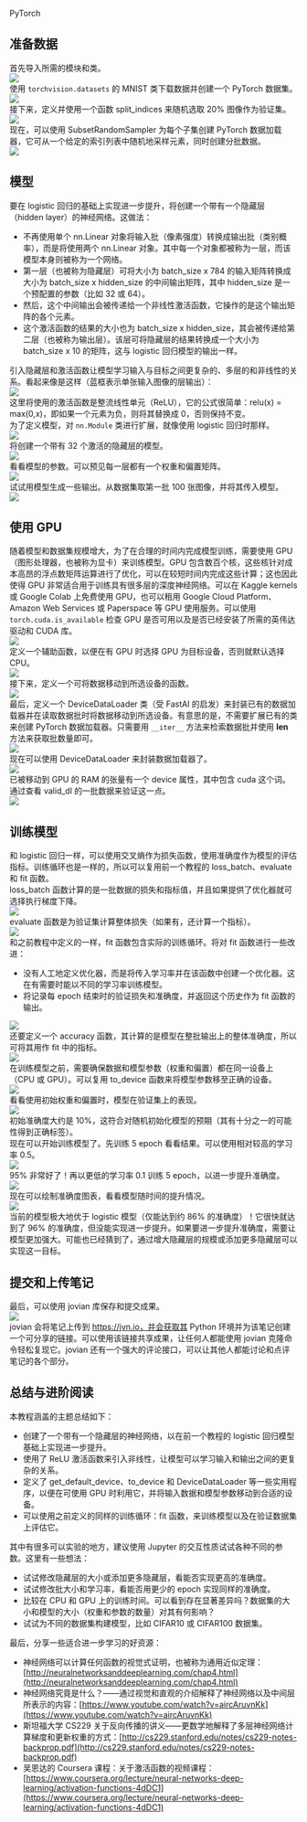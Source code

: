 PyTorch
<a name="XgGLZ"></a>
## 准备数据
首先导入所需的模块和类。<br />![](https://cdn.nlark.com/yuque/0/2022/jpeg/396745/1659254824215-2becd2d3-d01e-4949-ad57-1cf0a4704516.jpeg#clientId=u3d5c844a-edb9-4&from=paste&id=ubf973d18&originHeight=271&originWidth=1000&originalType=url&ratio=1&rotation=0&showTitle=false&status=done&style=shadow&taskId=u18508ff6-9c8f-4cda-9055-99ef709d06e&title=)<br />使用 `torchvision.datasets` 的 MNIST 类下载数据并创建一个 PyTorch 数据集。<br />![](https://cdn.nlark.com/yuque/0/2022/png/396745/1659254824306-19f6ca54-2f53-4bc2-8373-38e9f7664775.png#clientId=u3d5c844a-edb9-4&from=paste&id=ue3d0e49f&originHeight=147&originWidth=1000&originalType=url&ratio=1&rotation=0&showTitle=false&status=done&style=shadow&taskId=u805cef9f-264d-44f4-80cf-471e57af294&title=)<br />接下来，定义并使用一个函数 split_indices 来随机选取 20% 图像作为验证集。<br />![](https://cdn.nlark.com/yuque/0/2022/jpeg/396745/1659254824220-a14b6704-2132-4979-b024-3ecef304a07b.jpeg#clientId=u3d5c844a-edb9-4&from=paste&id=ud8c9d7c9&originHeight=512&originWidth=1000&originalType=url&ratio=1&rotation=0&showTitle=false&status=done&style=shadow&taskId=u6fbd1366-c11b-46b7-88bf-cae188499c5&title=)<br />现在，可以使用 SubsetRandomSampler 为每个子集创建 PyTorch 数据加载器，它可从一个给定的索引列表中随机地采样元素，同时创建分批数据。<br />![](https://cdn.nlark.com/yuque/0/2022/jpeg/396745/1659254824234-88eff3ba-a807-4bfd-a13f-b80ee77c1f8a.jpeg#clientId=u3d5c844a-edb9-4&from=paste&id=u69a5c592&originHeight=475&originWidth=1000&originalType=url&ratio=1&rotation=0&showTitle=false&status=done&style=shadow&taskId=udcd456e6-8102-4621-bca3-db6d8ffab28&title=)
<a name="jzEcQ"></a>
## 模型
要在 logistic 回归的基础上实现进一步提升，将创建一个带有一个隐藏层（hidden layer）的神经网络。这做法：

- 不再使用单个 nn.Linear 对象将输入批（像素强度）转换成输出批（类别概率），而是将使用两个 nn.Linear 对象。其中每一个对象都被称为一层，而该模型本身则被称为一个网络。
- 第一层（也被称为隐藏层）可将大小为 batch_size x 784 的输入矩阵转换成大小为 batch_size x hidden_size 的中间输出矩阵，其中 hidden_size 是一个预配置的参数（比如 32 或 64）。
- 然后，这个中间输出会被传递给一个非线性激活函数，它操作的是这个输出矩阵的各个元素。
- 这个激活函数的结果的大小也为 batch_size x hidden_size，其会被传递给第二层（也被称为输出层）。该层可将隐藏层的结果转换成一个大小为 batch_size x 10 的矩阵，这与 logistic 回归模型的输出一样。

引入隐藏层和激活函数让模型学习输入与目标之间更复杂的、多层的和非线性的关系。看起来像是这样（蓝框表示单张输入图像的层输出）：<br />![](https://cdn.nlark.com/yuque/0/2022/jpeg/396745/1659254824297-cea05cc0-468a-4df8-80e5-0d3c092ce788.jpeg#clientId=u3d5c844a-edb9-4&from=paste&id=u87be9614&originHeight=470&originWidth=700&originalType=url&ratio=1&rotation=0&showTitle=false&status=done&style=shadow&taskId=u544de727-dbf7-455d-bfcf-de6d0964143&title=)<br />这里将使用的激活函数是整流线性单元（ReLU），它的公式很简单：relu(x) = max(0,x)，即如果一个元素为负，则将其替换成 0，否则保持不变。<br />为了定义模型，对 `nn.Module` 类进行扩展，就像使用 logistic 回归时那样。<br />![](https://cdn.nlark.com/yuque/0/2022/jpeg/396745/1659254824646-20a8f1e9-c935-44f1-9398-2d75e02f84a0.jpeg#clientId=u3d5c844a-edb9-4&from=paste&id=uad9f8d0a&originHeight=793&originWidth=1000&originalType=url&ratio=1&rotation=0&showTitle=false&status=done&style=shadow&taskId=ucbcd4946-0a5f-4b8b-91eb-6c46f645da4&title=)<br />将创建一个带有 32 个激活的隐藏层的模型。<br />![](https://cdn.nlark.com/yuque/0/2022/jpeg/396745/1659254824662-8f14a8eb-e71c-4325-a129-763dbc8865a0.jpeg#clientId=u3d5c844a-edb9-4&from=paste&id=u9f195557&originHeight=205&originWidth=1000&originalType=url&ratio=1&rotation=0&showTitle=false&status=done&style=shadow&taskId=ucaeb6aa9-f501-4c63-9567-3210af74c52&title=)<br />看看模型的参数。可以预见每一层都有一个权重和偏置矩阵。<br />![](https://cdn.nlark.com/yuque/0/2022/jpeg/396745/1659254824723-97d6326e-db23-4796-8451-0742be0eedd5.jpeg#clientId=u3d5c844a-edb9-4&from=paste&id=u01be1e35&originHeight=247&originWidth=1000&originalType=url&ratio=1&rotation=0&showTitle=false&status=done&style=shadow&taskId=u60a7eae9-90c2-415b-8a11-da51c81045c&title=)<br />试试用模型生成一些输出。从数据集取第一批 100 张图像，并将其传入模型。<br />![](https://cdn.nlark.com/yuque/0/2022/jpeg/396745/1659254824662-0687e761-31da-4ffb-8ca8-b37cf81ec73c.jpeg#clientId=u3d5c844a-edb9-4&from=paste&id=u168d6c93&originHeight=579&originWidth=1000&originalType=url&ratio=1&rotation=0&showTitle=false&status=done&style=shadow&taskId=u92db7475-e9cd-44af-b90a-10364051e45&title=)
<a name="G757s"></a>
## 使用 GPU
随着模型和数据集规模增大，为了在合理的时间内完成模型训练，需要使用 GPU（图形处理器，也被称为显卡）来训练模型。GPU 包含数百个核，这些核针对成本高昂的浮点数矩阵运算进行了优化，可以在较短时间内完成这些计算；这也因此使得 GPU 非常适合用于训练具有很多层的深度神经网络。可以在 Kaggle kernels 或 Google Colab 上免费使用 GPU，也可以租用 Google Cloud Platform、Amazon Web Services 或 Paperspace 等 GPU 使用服务。可以使用 `torch.cuda.is_available` 检查 GPU 是否可用以及是否已经安装了所需的英伟达驱动和 CUDA 库。<br />![](https://cdn.nlark.com/yuque/0/2022/png/396745/1659254825057-53938706-0c87-48c1-8d56-6a671b69f425.png#clientId=u3d5c844a-edb9-4&from=paste&id=ud8801943&originHeight=121&originWidth=1000&originalType=url&ratio=1&rotation=0&showTitle=false&status=done&style=shadow&taskId=u0925f41b-48d0-45bf-b9a1-4dfba3c602e&title=)<br />定义一个辅助函数，以便在有 GPU 时选择 GPU 为目标设备，否则就默认选择 CPU。<br />![](https://cdn.nlark.com/yuque/0/2022/jpeg/396745/1659254825036-62e098e1-b4b5-4659-9cb2-04d3551e2ffc.jpeg#clientId=u3d5c844a-edb9-4&from=paste&id=u6fabdba8&originHeight=325&originWidth=1000&originalType=url&ratio=1&rotation=0&showTitle=false&status=done&style=shadow&taskId=u917c489c-8746-494e-9a00-5a48fec7f13&title=)<br />接下来，定义一个可将数据移动到所选设备的函数。<br />![](https://cdn.nlark.com/yuque/0/2022/jpeg/396745/1659254825085-8a496fc0-0d7c-4c71-9ec7-79ac79224eca.jpeg#clientId=u3d5c844a-edb9-4&from=paste&id=u9b3aecda&originHeight=209&originWidth=1000&originalType=url&ratio=1&rotation=0&showTitle=false&status=done&style=shadow&taskId=u986d04c7-5301-4e79-af14-642b5ed9201&title=)<br />最后，定义一个 DeviceDataLoader 类（受 FastAI 的启发）来封装已有的数据加载器并在读取数据批时将数据移动到所选设备。有意思的是，不需要扩展已有的类来创建 PyTorch 数据加载器。只需要用 `__iter__` 方法来检索数据批并使用 __len__ 方法来获取批数量即可。<br />![](https://cdn.nlark.com/yuque/0/2022/jpeg/396745/1659254825144-fc2720dc-76b8-4852-b155-60ec0bda5922.jpeg#clientId=u3d5c844a-edb9-4&from=paste&id=ude8dbe44&originHeight=489&originWidth=1000&originalType=url&ratio=1&rotation=0&showTitle=false&status=done&style=shadow&taskId=u4e20a78c-1479-4744-bb82-71ef6003d03&title=)<br />现在可以使用 DeviceDataLoader 来封装数据加载器了。<br />![](https://cdn.nlark.com/yuque/0/2022/png/396745/1659254825124-414c0c51-fb94-4974-945c-a253a7947c2d.png#clientId=u3d5c844a-edb9-4&from=paste&id=u9ac12b1c&originHeight=102&originWidth=1000&originalType=url&ratio=1&rotation=0&showTitle=false&status=done&style=shadow&taskId=ud35bb477-125b-4d5a-a4aa-03d2f2bdf07&title=)<br />已被移动到 GPU 的 RAM 的张量有一个 device 属性，其中包含 cuda 这个词。通过查看 valid_dl 的一批数据来验证这一点。<br />![](https://cdn.nlark.com/yuque/0/2022/jpeg/396745/1659254825292-49593a7e-6443-4901-aedc-42bac5f4383d.jpeg#clientId=u3d5c844a-edb9-4&from=paste&id=u39d746cd&originHeight=516&originWidth=1000&originalType=url&ratio=1&rotation=0&showTitle=false&status=done&style=shadow&taskId=u1bed1086-bca8-413d-9884-dc70823b389&title=)
<a name="NlqWt"></a>
## 训练模型
和 logistic 回归一样，可以使用交叉熵作为损失函数，使用准确度作为模型的评估指标。训练循环也是一样的，所以可以复用前一个教程的 loss_batch、evaluate 和 fit 函数。<br />loss_batch 函数计算的是一批数据的损失和指标值，并且如果提供了优化器就可选择执行梯度下降。<br />![](https://cdn.nlark.com/yuque/0/2022/jpeg/396745/1659254825370-e167881e-f3a1-40dd-9e44-0b818d499e40.jpeg#clientId=u3d5c844a-edb9-4&from=paste&id=u24015d8a&originHeight=616&originWidth=1000&originalType=url&ratio=1&rotation=0&showTitle=false&status=done&style=shadow&taskId=u347a8310-6b32-44d6-b754-534359ad033&title=)<br />evaluate 函数是为验证集计算整体损失（如果有，还计算一个指标）。<br />![](https://cdn.nlark.com/yuque/0/2022/jpeg/396745/1659254825339-4b92780c-c6fd-4ab8-8cfc-c81586d68854.jpeg#clientId=u3d5c844a-edb9-4&from=paste&id=ub3365873&originHeight=501&originWidth=1000&originalType=url&ratio=1&rotation=0&showTitle=false&status=done&style=shadow&taskId=ucc34f78c-8ec9-4165-b024-fe8a0827a09&title=)<br />和之前教程中定义的一样，fit 函数包含实际的训练循环。将对 fit 函数进行一些改进：

- 没有人工地定义优化器，而是将传入学习率并在该函数中创建一个优化器。这在有需要时能以不同的学习率训练模型。
- 将记录每 epoch 结束时的验证损失和准确度，并返回这个历史作为 fit 函数的输出。

![](https://cdn.nlark.com/yuque/0/2022/jpeg/396745/1659254825501-2acc218c-a248-4004-a8b5-1765d090611e.jpeg#clientId=u3d5c844a-edb9-4&from=paste&id=u630ad6bf&originHeight=914&originWidth=1000&originalType=url&ratio=1&rotation=0&showTitle=false&status=done&style=shadow&taskId=u20876e26-9236-4d36-9f6e-612892b5901&title=)<br />还要定义一个 accuracy 函数，其计算的是模型在整批输出上的整体准确度，所以可将其用作 fit 中的指标。<br />![](https://cdn.nlark.com/yuque/0/2022/png/396745/1659254825470-12c7d128-0620-4bb4-bc80-723ef6e914ed.png#clientId=u3d5c844a-edb9-4&from=paste&id=u0940585f&originHeight=146&originWidth=998&originalType=url&ratio=1&rotation=0&showTitle=false&status=done&style=shadow&taskId=u3e94da65-0157-4e46-bc84-01b96c5a0ae&title=)<br />在训练模型之前，需要确保数据和模型参数（权重和偏置）都在同一设备上（CPU 或 GPU）。可以复用 to_device 函数来将模型参数移至正确的设备。<br />![](https://cdn.nlark.com/yuque/0/2022/jpeg/396745/1659254825693-d0930a8b-68a8-4637-a62d-c6e02853c023.jpeg#clientId=u3d5c844a-edb9-4&from=paste&id=u9c2601ba&originHeight=259&originWidth=1000&originalType=url&ratio=1&rotation=0&showTitle=false&status=done&style=shadow&taskId=uf4b20993-a896-40db-b0d6-540dfa95cab&title=)<br />看看使用初始权重和偏置时，模型在验证集上的表现。<br />![](https://cdn.nlark.com/yuque/0/2022/jpeg/396745/1659254825678-86a5d2ea-e52d-4140-839d-949173c8748f.jpeg#clientId=u3d5c844a-edb9-4&from=paste&id=ua133c2ef&originHeight=173&originWidth=1000&originalType=url&ratio=1&rotation=0&showTitle=false&status=done&style=shadow&taskId=u9529be2d-8a81-4a9e-92b2-0da78dfe924&title=)<br />初始准确度大约是 10%，这符合对随机初始化模型的预期（其有十分之一的可能性得到正确标签）。<br />现在可以开始训练模型了。先训练 5 epoch 看看结果。可以使用相对较高的学习率 0.5。<br />![](https://cdn.nlark.com/yuque/0/2022/jpeg/396745/1659254825796-f7a0b530-db4b-4645-9cec-5137e29e4cad.jpeg#clientId=u3d5c844a-edb9-4&from=paste&id=ua8d29c62&originHeight=292&originWidth=1000&originalType=url&ratio=1&rotation=0&showTitle=false&status=done&style=shadow&taskId=u987b43d5-b812-42b4-94e1-69ab9c435d5&title=)<br />95% 非常好了！再以更低的学习率 0.1 训练 5 epoch，以进一步提升准确度。<br />![](https://cdn.nlark.com/yuque/0/2022/jpeg/396745/1659254825820-c3c82cdc-19fa-4632-8ce3-c0c9cc23db04.jpeg#clientId=u3d5c844a-edb9-4&from=paste&id=u21676edf&originHeight=294&originWidth=1000&originalType=url&ratio=1&rotation=0&showTitle=false&status=done&style=shadow&taskId=u4332377f-97ee-45fb-8cb9-8a212bf1d7f&title=)<br />现在可以绘制准确度图表，看看模型随时间的提升情况。<br />![](https://cdn.nlark.com/yuque/0/2022/jpeg/396745/1659254825829-a1ca8c17-c7ba-4f65-8fc3-84b44966d120.jpeg#clientId=u3d5c844a-edb9-4&from=paste&id=u9ed40e4d&originHeight=868&originWidth=1000&originalType=url&ratio=1&rotation=0&showTitle=false&status=done&style=shadow&taskId=u375451dc-b377-4b4f-83ae-c4315955456&title=)<br />当前的模型极大地优于 logistic 模型（仅能达到约 86% 的准确度）！它很快就达到了 96% 的准确度，但没能实现进一步提升。如果要进一步提升准确度，需要让模型更加强大。可能也已经猜到了，通过增大隐藏层的规模或添加更多隐藏层可以实现这一目标。
<a name="bmJPT"></a>
## 提交和上传笔记
最后，可以使用 jovian 库保存和提交成果。<br />![](https://cdn.nlark.com/yuque/0/2022/jpeg/396745/1659254825933-754cc984-ca64-415b-a69c-98c13ad32254.jpeg#clientId=u3d5c844a-edb9-4&from=paste&id=u9c4a662c&originHeight=443&originWidth=1000&originalType=url&ratio=1&rotation=0&showTitle=false&status=done&style=shadow&taskId=ua7882a74-0694-445f-b85a-4bfba1c48c6&title=)<br />jovian 会将笔记上传到 https://jvn.io，并会获取其 Python 环境并为该笔记创建一个可分享的链接。可以使用该链接共享成果，让任何人都能使用 jovian 克隆命令轻松复现它。jovian 还有一个强大的评论接口，可以让其他人都能讨论和点评笔记的各个部分。
<a name="ZjDGP"></a>
## 总结与进阶阅读
本教程涵盖的主题总结如下：

- 创建了一个带有一个隐藏层的神经网络，以在前一个教程的 logistic 回归模型基础上实现进一步提升。
- 使用了 ReLU 激活函数来引入非线性，让模型可以学习输入和输出之间的更复杂的关系。
- 定义了 get_default_device、to_device 和 DeviceDataLoader 等一些实用程序，以便在可使用 GPU 时利用它，并将输入数据和模型参数移动到合适的设备。
- 可以使用之前定义的同样的训练循环：fit 函数，来训练模型以及在验证数据集上评估它。

其中有很多可以实验的地方，建议使用 Jupyter 的交互性质试试各种不同的参数。这里有一些想法：

- 试试修改隐藏层的大小或添加更多隐藏层，看能否实现更高的准确度。
- 试试修改批大小和学习率，看能否用更少的 epoch 实现同样的准确度。
- 比较在 CPU 和 GPU 上的训练时间。可以看到存在显著差异吗？数据集的大小和模型的大小（权重和参数的数量）对其有何影响？
- 试试为不同的数据集构建模型，比如 CIFAR10 或 CIFAR100 数据集。

最后，分享一些适合进一步学习的好资源：

- 神经网络可以计算任何函数的视觉式证明，也被称为通用近似定理：[http://neuralnetworksanddeeplearning.com/chap4.html](http://neuralnetworksanddeeplearning.com/chap4.html)
- 神经网络究竟是什么？——通过视觉和直观的介绍解释了神经网络以及中间层所表示的内容：[https://www.youtube.com/watch?v=aircAruvnKk](https://www.youtube.com/watch?v=aircAruvnKk)
- 斯坦福大学 CS229 关于反向传播的讲义——更数学地解释了多层神经网络计算梯度和更新权重的方式：[http://cs229.stanford.edu/notes/cs229-notes-backprop.pdf](http://cs229.stanford.edu/notes/cs229-notes-backprop.pdf)
- 吴恩达的 Coursera 课程：关于激活函数的视频课程：[https://www.coursera.org/lecture/neural-networks-deep-learning/activation-functions-4dDC1](https://www.coursera.org/lecture/neural-networks-deep-learning/activation-functions-4dDC1)
